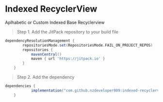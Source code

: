 # Indexed RecyclerView
Aplhabetic or Custom Indexed Base Recyclerview

> Step 1. Add the JitPack repository to your build file
> 
```gradle
dependencyResolutionManagement {
		repositoriesMode.set(RepositoriesMode.FAIL_ON_PROJECT_REPOS)
		repositories {
			mavenCentral()
			maven { url 'https://jitpack.io' }
		}
	}
```

> Step 2. Add the dependency

```gradle
dependencies {
	        implementation("com.github.nzdeveloper009:indexed-recyclerview:1.0")
	}
```
